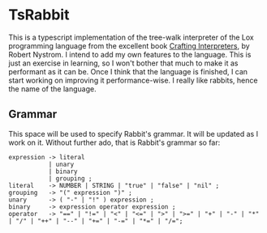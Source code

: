 # TsRabbit

This is a typescript implementation of the tree-walk interpreter of the Lox programming language from the excellent book [Crafting Interpreters], by Robert Nystrom. I intend to add my own features to the language. This is just an exercise in learning, so I won't bother that much to make it as performant as it can be. Once I think that the language is finished, I can start working on improving it performance-wise. I really like rabbits, hence the name of the language.

[crafting interpreters]: https://craftinginterpreters.com/

## Grammar

This space will be used to specify Rabbit's grammar. It will be updated as I work on it. Without further ado, that is Rabbit's grammar so far:

```
expression -> literal
           | unary
           | binary
           | grouping ;
literal    -> NUMBER | STRING | "true" | "false" | "nil" ;
grouping   -> "(" expression ")" ;
unary      -> ( "-" | "!" ) expression ;
binary     -> expression operator expression ;
operator   -> "==" | "!=" | "<" | "<=" | ">" | ">=" | "+" | "-" | "*" | "/" | "++" | "--" | "+=" | "-=" | "*=" | "/=";
```
